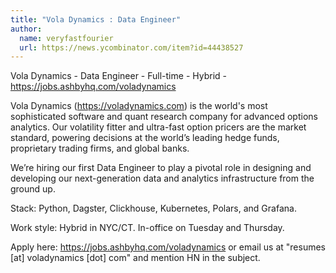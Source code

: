 ```yaml
---
title: "Vola Dynamics : Data Engineer"
author:
  name: veryfastfourier
  url: https://news.ycombinator.com/item?id=44438527
---
```


<JobNavigation />

Vola Dynamics - Data Engineer - Full-time - Hybrid - <a href="https:&#x2F;&#x2F;jobs.ashbyhq.com&#x2F;voladynamics" rel="nofollow">https:&#x2F;&#x2F;jobs.ashbyhq.com&#x2F;voladynamics</a>

Vola Dynamics (<a href="https:&#x2F;&#x2F;voladynamics.com" rel="nofollow">https:&#x2F;&#x2F;voladynamics.com</a>) is the world&#x27;s most sophisticated software and quant research company for advanced options analytics. Our volatility fitter and ultra-fast option pricers are the market standard, powering decisions at the world’s leading hedge funds, proprietary trading firms, and global banks.

We’re hiring our first Data Engineer to play a pivotal role in designing and developing our next-generation data and analytics infrastructure from the ground up.

Stack: Python, Dagster, Clickhouse, Kubernetes, Polars, and Grafana.

Work style: Hybrid in NYC&#x2F;CT. In-office on Tuesday and Thursday.

Apply here: <a href="https:&#x2F;&#x2F;jobs.ashbyhq.com&#x2F;voladynamics" rel="nofollow">https:&#x2F;&#x2F;jobs.ashbyhq.com&#x2F;voladynamics</a> or email us at &quot;resumes [at] voladynamics [dot] com&quot; and mention HN in the subject.
<JobApplication />
